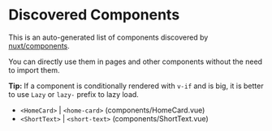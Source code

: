 # Discovered Components

This is an auto-generated list of components discovered by [nuxt/components](https://github.com/nuxt/components).

You can directly use them in pages and other components without the need to import them.

**Tip:** If a component is conditionally rendered with `v-if` and is big, it is better to use `Lazy` or `lazy-` prefix to lazy load.

- `<HomeCard>` | `<home-card>` (components/HomeCard.vue)
- `<ShortText>` | `<short-text>` (components/ShortText.vue)
